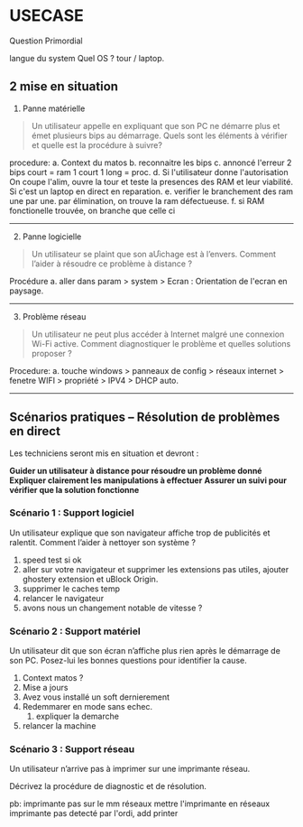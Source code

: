 # USECASE

Question Primordial

langue du system 
Quel OS ?
tour /  laptop.


## 2 mise en situation

1. Panne matérielle

> Un utilisateur appelle en expliquant que son PC ne démarre plus et émet plusieurs bips 
au démarrage. Quels sont les éléments à vérifier et quelle est la procédure à suivre?

  procedure:
   a. Context du matos
   b. reconnaitre les bips
   c. annoncé l'erreur
      2 bips court = ram
      1 court 1 long = proc.
   d. Si l'utilisateur donne l'autorisation
      On coupe l'alim, ouvre la tour et teste la presences des RAM et leur viabilité.
      Si c'est un laptop en direct en reparation.
   e. verifier le branchement des ram une par une.
      par élimination, on trouve la ram défectueuse.
   f. si RAM fonctionelle trouvée, on branche que celle ci

---

2. Panne logicielle

> Un utilisateur se plaint que son aƯichage est à l’envers. Comment l’aider à résoudre ce 
problème à distance ?

 Procédure
   a. aller dans param > system > Ecran : Orientation de l'ecran en paysage.

---
3. Problème réseau

> Un utilisateur ne peut plus accéder à Internet malgré une connexion Wi-Fi active.
Comment diagnostiquer le problème et quelles solutions proposer ?

 Procedure:
  a.  touche windows > panneaux de config > réseaux internet > fenetre WIFI > propriété > IPV4 > DHCP auto.

---

## Scénarios pratiques – Résolution de problèmes en direct

Les techniciens seront mis en situation et devront : 

  **Guider un utilisateur à distance pour résoudre un problème donné**
  **Expliquer clairement les manipulations à effectuer**
  **Assurer un suivi pour vérifier que la solution fonctionne**

### Scénario 1 : Support logiciel

Un utilisateur explique que son navigateur affiche trop de publicités et ralentit. 
Comment l’aider à nettoyer son système ?

 1. speed test si ok 
 2. aller sur votre navigateur et supprimer les extensions pas utiles, ajouter ghostery extension et uBlock Origin.
 3. supprimer le caches temp
 4. relancer le navigateur
 5. avons  nous un changement notable de vitesse ?

### Scénario 2 : Support matériel 

Un utilisateur dit que son écran n’affiche plus rien après le démarrage de son PC. 
Posez-lui les bonnes questions pour identifier la cause.

 1. Context matos ?
 2. Mise a jours
 3. Avez vous installé un soft dernierement
 4. Redemmarer en mode sans echec.
    1. expliquer la demarche
 6. relancer la machine


### Scénario 3 : Support réseau 

Un utilisateur n’arrive pas à imprimer sur une imprimante réseau.

Décrivez la procédure de diagnostic et de résolution.

pb: imprimante pas sur le mm réseaux
     mettre l'imprimante en réseaux
    imprimante pas detecté par l'ordi,
    add printer
